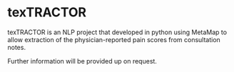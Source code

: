 # texTRACTOR

texTRACTOR is an NLP project that developed in python using MetaMap to allow extraction of the physician-reported pain scores from consultation notes.

Further information will be provided up on request.